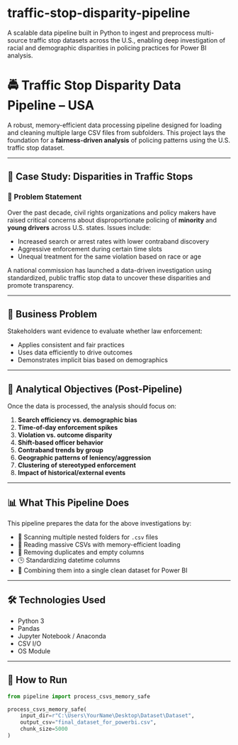 # traffic-stop-disparity-pipeline
A scalable data pipeline built in Python to ingest and preprocess multi-source traffic stop datasets across the U.S., enabling deep investigation of racial and demographic disparities in policing practices for Power BI analysis.
 
# 🚔 Traffic Stop Disparity Data Pipeline – USA

A robust, memory-efficient data processing pipeline designed for loading and cleaning multiple large CSV files from subfolders. This project lays the foundation for a **fairness-driven analysis** of policing patterns using the U.S. traffic stop dataset.

---

## 🎯 Case Study: Disparities in Traffic Stops

### 📢 Problem Statement

Over the past decade, civil rights organizations and policy makers have raised critical concerns about disproportionate policing of **minority** and **young drivers** across U.S. states. Issues include:

- Increased search or arrest rates with lower contraband discovery
- Aggressive enforcement during certain time slots
- Unequal treatment for the same violation based on race or age

A national commission has launched a data-driven investigation using standardized, public traffic stop data to uncover these disparities and promote transparency.

---

## 💼 Business Problem

Stakeholders want evidence to evaluate whether law enforcement:

- Applies consistent and fair practices
- Uses data efficiently to drive outcomes
- Demonstrates implicit bias based on demographics

---

## 🧠 Analytical Objectives (Post-Pipeline)

Once the data is processed, the analysis should focus on:

1. **Search efficiency vs. demographic bias**
2. **Time-of-day enforcement spikes**
3. **Violation vs. outcome disparity**
4. **Shift-based officer behavior**
5. **Contraband trends by group**
6. **Geographic patterns of leniency/aggression**
7. **Clustering of stereotyped enforcement**
8. **Impact of historical/external events**

---

## 📊 What This Pipeline Does

This pipeline prepares the data for the above investigations by:

- 📂 Scanning multiple nested folders for `.csv` files
- 💾 Reading massive CSVs with memory-efficient loading
- 🧹 Removing duplicates and empty columns
- 🕒 Standardizing datetime columns
- 🧱 Combining them into a single clean dataset for Power BI

---

## 🛠 Technologies Used

- Python 3
- Pandas
- Jupyter Notebook / Anaconda
- CSV I/O
- OS Module

---

## 🧪 How to Run

```python
from pipeline import process_csvs_memory_safe

process_csvs_memory_safe(
    input_dir=r"C:\Users\YourName\Desktop\Dataset\Dataset",
    output_csv="final_dataset_for_powerbi.csv",
    chunk_size=5000
)


